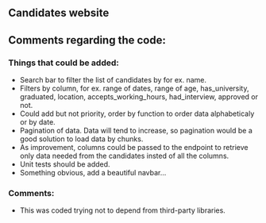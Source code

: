 ## Candidates website


## Comments regarding the code:

### Things that could be added:

 - Search bar to filter the list of candidates by for ex. name.
 - Filters by column, for ex. range of dates, range of age, has_university, graduated, location, accepts_working_hours, had_interview, approved or not.
 - Could add but not priority, order by function to order data alphabeticaly or by date.
 - Pagination of data. Data will tend to increase, so pagination would be a good solution to load data by chunks.
 - As improvement, columns could be passed to the endpoint to retrieve only data needed from the candidates insted of all the columns.
 - Unit tests should be added.
 - Something obvious, add a beautiful navbar...

### Comments: 
 - This was coded trying not to depend from third-party libraries.

